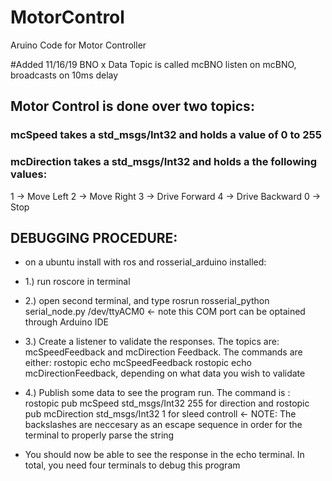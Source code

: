 # MotorControl
Aruino Code for Motor Controller

#Added 11/16/19 BNO x Data 
Topic is called mcBNO listen on mcBNO, broadcasts on 10ms delay

## Motor Control is done over two topics:
### mcSpeed takes a std_msgs/Int32 and holds a value of 0 to 255
### mcDirection takes a std_msgs/Int32 and holds a the following values:
  1 -> Move Left
  2 -> Move Right
  3 -> Drive Forward
  4 -> Drive Backward
  0 -> Stop

## DEBUGGING PROCEDURE:
* on a ubuntu install with ros and rosserial_arduino installed:
* 1.) run roscore in terminal
* 2.) open second terminal, and type 
  rosrun rosserial_python serial_node.py /dev/ttyACM0 <- note this COM port can be optained through Arduino IDE
* 3.) Create a listener to validate the responses. The topics are: mcSpeedFeedback and mcDirection Feedback. The commands are either:
  rostopic echo mcSpeedFeedback
  rostopic echo mcDirectionFeedback, depending on what data you wish to validate
* 4.) Publish some data to see the program run. The command is :
  rostopic pub mcSpeed std_msgs/Int32 255 for direction and 
  rostopic pub mcDirection std_msgs/Int32 1 for sleed controll <- NOTE: The backslashes are neccesary as an escape sequence in order for the terminal to properly parse the string
  
 * You should now be able to see the response in the echo terminal. In total, you need four terminals to debug this program
